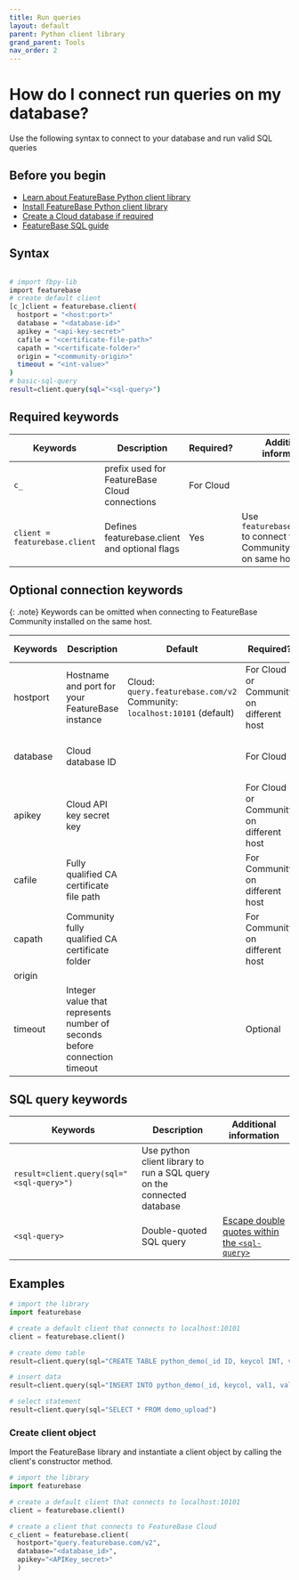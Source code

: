 ```yaml
---
title: Run queries
layout: default
parent: Python client library
grand_parent: Tools
nav_order: 2
---
```


# How do I connect run queries on my database?

Use the following syntax to connect to your database and run valid SQL queries

## Before you begin

* [Learn about FeatureBase Python client library](/docs/tools/python-client-library/python-client-home)
* [Install FeatureBase Python client library](/docs/tools/python-client-library/python-client-install)
* [Create a Cloud database if required](/docs/cloud/cloud-databases/cloud-db-manage)
* [FeatureBase SQL guide](/docs/sql-guide/sql-guide-home)

## Syntax

```sh

# import fbpy-lib
import featurebase
# create default client
[c_]client = featurebase.client(
  hostport = "<host:port>"
  database = "<database-id>"
  apikey = "<api-key-secret>"
  cafile = "<certificate-file-path>"
  capath = "<certificate-folder>"
  origin = "<community-origin>"
  timeout = "<int-value>"
)
# basic-sql-query
result=client.query(sql="<sql-query>")
```

## Required keywords

| Keywords | Description | Required? | Additional information |
|---|---|---|---|
| `c_` | prefix used for FeatureBase Cloud connections | For Cloud |  |
| `client = featurebase.client` | Defines featurebase.client and optional flags | Yes | Use `featurebase.client()` to connect to Community instance on same host  |

## Optional connection keywords

{: .note}
Keywords can be omitted when connecting to FeatureBase Community installed on the same host.

| Keywords | Description | Default | Required? | Additional information |
|---|---|---|---|---|
| hostport | Hostname and port for your FeatureBase instance | Cloud: `query.featurebase.com/v2`<br/>Community: `localhost:10101` (default) | For Cloud or Community on different host |  |
| database | Cloud database ID |   | For Cloud | [Cloud ID database details page](/docs/cloud/cloud-databases/cloud-db-details) |
| apikey | Cloud API key secret key |  | For Cloud or Community on different host | [Create a Cloud API key](/docs/cloud/cloud-authentication/cloud-auth-create-key) |
| cafile | Fully qualified CA certificate file path |   | For Community on different host | |  |
| capath | Community fully qualified CA certificate folder |  | For Community on different host |  |
| origin |  |  |  |  |
| timeout | Integer value that represents number of seconds before connection timeout |  | Optional |  |

## SQL query keywords

| Keywords | Description | Additional information |
|---|---|---|
| `result=client.query(sql="<sql-query>")` | Use python client library to run a SQL query on the connected database |  |
| `<sql-query>` | Double-quoted SQL query | [Escape double quotes within the `<sql-query>`](https://www.w3schools.com/python/gloss_python_escape_characters.asp) |

## Examples

```py
# import the library
import featurebase

# create a default client that connects to localhost:10101
client = featurebase.client()

# create demo table
result=client.query(sql="CREATE TABLE python_demo(_id ID, keycol INT, val1 STRING, val2 STRING)")

# insert data
result=client.query(sql="INSERT INTO python_demo(_id, keycol, val1, val2) VALUES (1,123,456,'this is val1','this is val2')")

# select statement
result=client.query(sql="SELECT * FROM demo_upload")
```

### Create client object

Import the FeatureBase library and instantiate a client object by calling the client's constructor method.

```python
# import the library
import featurebase

# create a default client that connects to localhost:10101
client = featurebase.client()

# create a client that connects to FeatureBase Cloud
c_client = featurebase.client(
  hostport="query.featurebase.com/v2",
  database="<database_id>",
  apikey="<APIKey_secret>"
  )
```
